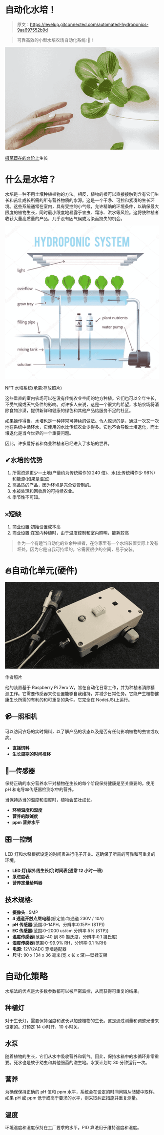 # 自动化水培！

> 原文：<https://levelup.gitconnected.com/automated-hydroponics-9aa697552b9d>

> 可靠高效的小型水培农场自动化系统💧🌱！

![](img/19a20406c7d1d0d56ea11fc7ae7cec4b.png)

[摄莴苣在](https://unsplash.com/@lettucegrow?utm_source=unsplash&utm_medium=referral&utm_content=creditCopyText)[的台阶上](https://unsplash.com/s/photos/hydroponics?utm_source=unsplash&utm_medium=referral&utm_content=creditCopyText)生长

# **什么是水培？**

水培是一种不用土壤种植植物的方法。相反，植物的根可以直接接触到含有它们生长和茁壮成长所需的所有营养物质的水源。这是一个干净、可控和紧凑的生长环境。这些系统通常在室内，具有受控的小气候，允许精确的环境条件，以确保最大限度的植物生长，同时最小限度地暴露于害虫、霜冻、洪水等风险。这将使种植者收获大量高质量的产品，几乎没有因气候或污染而损失的机会。

![](img/b79badaebb4bb2cbfb25a846abf3f426.png)

NFT 水培系统(承蒙:存放照片)

这些垂直的室内农场可以在没有传统农业空间的地方种植。它们也可以全年生长，不受气候或天气条件的影响。对许多人来说，这是一个很大的希望，水培农场将消除食物沙漠，提供新鲜和健康的绿色和其他产品给服务不足的社区。

如果操作得当，水培也是一种非常可持续的做法。令人惊讶的是，通过一次又一次地在系统中循环水，它使用的水比传统农业少得多。它也不会导致土壤退化，而土壤退化是当今世界的一个重要问题。

因此，许多爱好者和商业种植者已经进入了水培的世界。

## ✔水培的优势

1.  所需资源更少—土地(产量约为传统耕作的 240 倍)、水(比传统耕作少 98%)和能源(如果是温室)
2.  高品质的产品，因为环境是完全受管制的。
3.  水被处理和回收后的可持续农业。
4.  季节性不可知。

## 𐄂短缺

1.  商业设置:初始设置成本高
2.  商业设置:在室内种植时，由于温度控制和室内照明，能耗较高

> 作为一个有适当自动化的业余种植者，在你家里有一个水培装置实际上没有坏处，因为它是自我可持续的。它需要很少的空间，易于安装。

# 🔥自动化单元(硬件)

![](img/3b9520e3a4e5edc861b614231c9509a9.png)

作者照片

他的装置基于 Raspberry Pi Zero W，旨在自动化日常工作，并为种植者消除猜测工作。它需要传感器来使设置能够自我维持，并减少日常任务。它能产生植物健康生长所需的有利的和可重复的条件。它完全在 Node(JS)上运行。

## 📹—照相机

可以访问农场的实时饲料，以了解产品的状态以及是否有任何影响植物的虫害或疾病。

*   **直播饲料**
*   **生长周期的时间推移**

## 🌱—传感器

保持正确的水分营养水平对植物在生长的每个阶段保持健康是至关重要的。使用 pH 和电导率传感器检测水中的营养。

当保持适当的温度和湿度时，植物会茁壮成长。

*   **环境温度和湿度**
*   **营养的酸碱度**
*   **ppm 营养水平**

## 🎛 —控制

LED 灯和水泵根据设定的时间表进行电子开关。这确保了所需的可靠和可重复的环境。

*   **LED 灯(紫外线生长灯)时间表(通常 12 小时一班)**
*   **泵进度表**
*   **营养定量给料器**

## 技术规格:

*   **摄像头** : 5MP
*   **4 通道开触点继电器**(额定值:每通道 230V / 10A)
*   **pH 传感器**(范围:0–14PH，分辨率:0.15PH (STP))
*   **EC 传感器**(范围:0–2000 us/cm 分辨率:5% (STP))
*   **温度传感器**(范围:-40 到 80 摄氏度，分辨率:0.1 摄氏度)
*   **湿度传感器**(范围:0–99.9% RH，分辨率:0.1 %RH)
*   **电源:** 12V/2ADC 穿墙适配器
*   **尺寸:** 90 x 134 x 36 毫米(宽 x 长 x 深)—壁挂支架

# 自动化策略

水培法的优点是大多数参数都可以被严密监控，从而获得可重复的结果。

## 种植灯

对于生长灯，需要保持强度和波长以加速植物的生长。这是通过测量和调整光谱来设定的。灯预定 14 小时开，10 小时关。

## 水泵

随着植物的生长，它们从水中吸收营养和氧气。因此，保持水箱中的水循环非常重要。死水也是蚊子幼虫和其他细菌的滋生地。水泵计划每 30 分钟运行一次。

## 营养

为确保保持正确的 pH 值和 ppm 水平，系统会在设定的时间间隔从储罐中取样。如果 pH 或 ppm 低于或高于要求的水平，则采取纠正措施并重复测量。

## 温度

环境温度和湿度保持在工厂要求的水平。PID 算法用于维持温度和湿度。